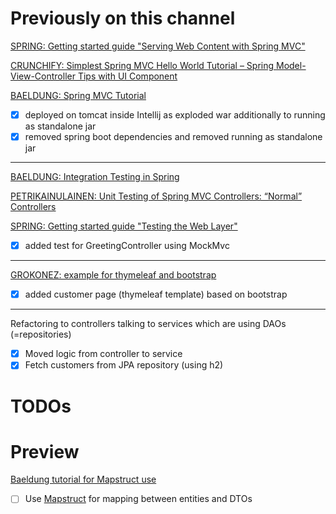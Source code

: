 # Previously on this channel

[SPRING: Getting started guide "Serving Web Content with Spring MVC"](https://spring.io/guides/gs/serving-web-content/)

[CRUNCHIFY: Simplest Spring MVC Hello World Tutorial – Spring Model-View-Controller Tips with UI Component](https://crunchify.com/simplest-spring-mvc-hello-world-example-tutorial-spring-model-view-controller-tips/)

[BAELDUNG: Spring MVC Tutorial](https://www.baeldung.com/spring-mvc-tutorial)

- [X] deployed on tomcat inside Intellij as exploded war additionally to running as standalone jar
- [X] removed spring boot dependencies and removed running as standalone jar

---

[BAELDUNG: Integration Testing in Spring](https://www.baeldung.com/integration-testing-in-spring)

[PETRIKAINULAINEN: Unit Testing of Spring MVC Controllers: “Normal” Controllers](https://www.petrikainulainen.net/programming/spring-framework/unit-testing-of-spring-mvc-controllers-normal-controllers/)

[SPRING: Getting started guide "Testing the Web Layer"](https://spring.io/guides/gs/testing-web/)

- [X] added test for GreetingController using MockMvc

---

[GROKONEZ: example for thymeleaf and bootstrap](https://grokonez.com/thymeleaf/springboot-thymeleaf-bootstrap-4-table)

- [X] added customer page (thymeleaf template) based on bootstrap

--- 
Refactoring to controllers talking to services which are using DAOs (=repositories)
- [X] Moved logic from controller to service 
- [X] Fetch customers from JPA repository (using h2)

# TODOs

# Preview

[Baeldung tutorial for Mapstruct use](https://www.baeldung.com/mapstruct)

- [ ] Use [Mapstruct](http://mapstruct.org/documentation/installation/) for mapping between entities and DTOs

